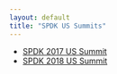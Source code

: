 ```yaml
---
layout: default
title: "SPDK US Summits"
---
```


- [SPDK 2017 US Summit](2017/)
- [SPDK 2018 US Summit](2018/)
